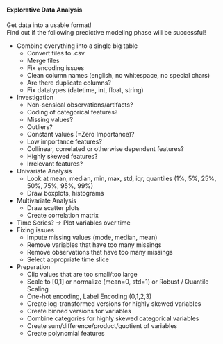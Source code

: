 #### Explorative Data Analysis 

Get data into a usable format!  
Find out if the following predictive modeling phase will be successful!  

+ Combine everything into a single big table
  + Convert files to .csv
  + Merge files
  + Fix encoding issues
  + Clean column names (english, no whitespace, no special chars)
  + Are there duplicate columns?
  + Fix datatypes (datetime, int, float, string)
+ Investigation
  + Non-sensical observations/artifacts?
  + Coding of categorical features?
  + Missing values?
  + Outliers?
  + Constant values (=Zero Importance)?
  + Low importance features?
  + Collinear, correlated or otherwise dependent features?
  + Highly skewed features?
  + Irrelevant features?
+ Univariate Analysis
  + Look at mean, median, min, max, std, iqr, quantiles (1%, 5%, 25%, 50%, 75%, 95%, 99%)
  + Draw boxplots, histograms
+ Multivariate Analysis
  + Draw scatter plots 
  + Create correlation matrix
+ Time Series? -> Plot variables over time
+ Fixing issues
  + Impute missing values (mode, median, mean)
  + Remove variables that have too many missings
  + Remove observations that have too many missings
  + Select appropriate time slice
+ Preparation
  + Clip values that are too small/too large
  + Scale to [0,1] or normalize (mean=0, std=1) or Robust / Quantile Scaling
  + One-hot encoding, Label Encoding (0,1,2,3)
  + Create log-transformed versions for highly skewed variables
  + Create binned versions for variables
  + Combine categories for highly skewed categorical variables
  + Create sum/difference/product/quotient of variables
  + Create polynomial features
